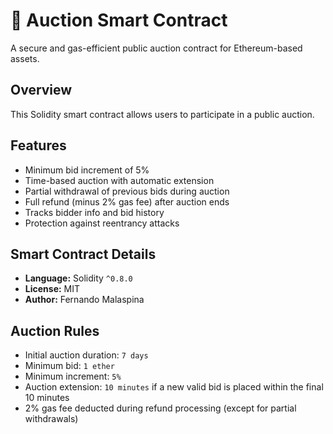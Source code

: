 # 🛒 Auction Smart Contract

A secure and gas-efficient public auction contract for Ethereum-based assets.

## Overview

This Solidity smart contract allows users to participate in a public auction.

## Features

- Minimum bid increment of 5%
- Time-based auction with automatic extension
- Partial withdrawal of previous bids during auction
- Full refund (minus 2% gas fee) after auction ends
- Tracks bidder info and bid history
- Protection against reentrancy attacks

## Smart Contract Details

- **Language:** Solidity `^0.8.0`
- **License:** MIT
- **Author:** Fernando Malaspina

## Auction Rules

- Initial auction duration: `7 days`
- Minimum bid: `1 ether`
- Minimum increment: `5%`
- Auction extension: `10 minutes` if a new valid bid is placed within the final 10 minutes
- 2% gas fee deducted during refund processing (except for partial withdrawals)
